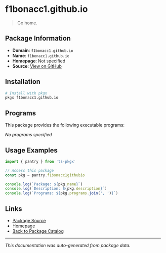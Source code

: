 # f1bonacc1.github.io

> Go home.

## Package Information

- **Domain**: `f1bonacc1.github.io`
- **Name**: `f1bonacc1.github.io`
- **Homepage**: Not specified
- **Source**: [View on GitHub](https://github.com/pkgxdev/pantry/tree/main/projects/f1bonacc1.github.io/package.yml)

## Installation

```bash
# Install with pkgx
pkgx f1bonacc1.github.io
```

## Programs

This package provides the following executable programs:

*No programs specified*

## Usage Examples

```typescript
import { pantry } from 'ts-pkgx'

// Access this package
const pkg = pantry.f1bonacc1githubio

console.log(`Package: ${pkg.name}`)
console.log(`Description: ${pkg.description}`)
console.log(`Programs: ${pkg.programs.join(', ')}`)
```

## Links

- [Package Source](https://github.com/pkgxdev/pantry/tree/main/projects/f1bonacc1.github.io/package.yml)
- [Homepage](#)
- [Back to Package Catalog](../package-catalog.md)

---

*This documentation was auto-generated from package data.*
